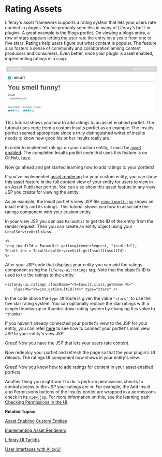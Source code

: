 # Rating Assets [](id=rating-assets)

<!--
Testing Notes:

The starting example portlet for this tutorial is at ...
liferay-docs\develop\tutorials\tutorials-sdk-6.2-ga3\portlets\asset-framework-asset-enable-insults-portlet

On completing this tutorial, the example portlet looks like the portlet at ...
liferay-docs\develop\tutorials\tutorials-sdk-6.2-ga3\portlets\asset-framework-end-insults-portlet

Make sure to read their README files.
-->

Liferay's asset framework supports a rating system that lets your users rate
content in plugins. You've probably seen this in many of Liferay's built-in
plugins. A great example is the Blogs portlet. On viewing a blogs entry,
a row of stars appears letting the user rate the entry on a scale from one to
five stars. Ratings help users figure out what content is popular. The feature
also fosters a sense of community and collaboration among content producers and
consumers. Even better, once your plugin is asset enabled, implementing ratings
is a snap. 

![Figure 1: Users can now rate instances of your custom entities.](../../images/asset-fw-ratings.png)

This tutorial shows you how to add ratings to an asset enabled portlet. The
tutorial uses code from a custom Insults portlet as an example. The Insults
portlet seemed appropriate since a truly distinguished writer of insults needs
to know how good his or her insults really are. 

In order to implement ratings on your custom entity, it must be [asset enabled](/develop/tutorials/-/knowledge_base/6-2/adding-updating-and-deleting-assets-for-custom-entities). 
The completed Insults portlet code that uses this feature is on GitHub, [here](https://github.com/liferay/liferay-docs/tree/6.2.x/develop/tutorials/tutorials-sdk-6.2-ga3/portlets/asset-framework-end-insults-portlet).

Now go ahead and get started learning how to add ratings to your portlets!

If you've implemented [asset rendering](/develop/learning-paths/-/knowledge_base/6-2/implementing-asset-renderers)
for your custom entity, you can show this asset feature in the full content view
of your entity for users to view in an Asset Publisher portlet. You can also
show this asset feature in any view JSP you create for viewing the entity. 

As an example, the Insult portlet's view JSP file [`view_insult.jsp`](https://github.com/liferay/liferay-docs/blob/6.2.x/develop/tutorials/tutorials-sdk-6.2-ga3/portlets/asset-framework-end-insults-portlet/docroot/html/insult/view_insult.jsp)
shows an insult entity and its ratings. This tutorial shows you how to associate
the ratings component with your custom entity.

In your view JSP you can use `ParamUtil` to get the ID of the entity from the
render request. Then you can create an entity object using your
`-LocalServiceUtil` class. 

    <%
    long insultId = ParamUtil.getLong(renderRequest, "insultId");
    Insult ins = InsultLocalServiceUtil.getInsult(insultId);
    %>

After your JSP code that displays your entity you can add the ratings component
using the `liferay-ui:ratings` tag. Note that the object's ID is used to tie the
ratings to the entity:

    <liferay-ui:ratings className="<%=Insult.class.getName()%>"
        classPK="<%=ins.getInsultId()%>" type="stars" />

In the code above the `type` attribute is given the value `"stars"`, to use the
five star rating system. You can optionally replace the star ratings with a
simple thumbs-up or thumbs-down rating system by changing this value to
`"thumbs"`.

If you haven't already connected your portlet's view to the JSP for your entity,
you can refer [here](/develop/tutorials/-/knowledge_base/6-2/relating-assets#creating-a-url-to-your-new-jsp)
to see how to connect your portlet's main view JSP to your entity's view JSP.

Great! Now you have the JSP that lets your users rate content.

Now redeploy your portlet and refresh the page so that the your plugin's UI
reloads. The ratings UI component now shows in your entity's view. 

Great! Now you know how to add ratings for content in your asset enabled 
portlets. 

Another thing you might want to do is perform permissions checks to control 
access to the JSP your ratings are in. For example, the Add Insult and 
Permissions buttons of the Insults portlet are wrapped in a permissions check in 
its [`view.jsp`](https://github.com/liferay/liferay-docs/blob/6.2.x/develop/tutorials/tutorials-sdk-6.2-ga3/portlets/asset-framework-end-insults-portlet/docroot/html/insult/view.jsp).
For more information on this, see the learning path [Checking Permissions in the UI](/learning-paths/-/knowledge_base/6-2/checking-for-permissions-in-the-ui).

**Related Topics**

[Asset Enabling Custom Entities](/learning-paths/-/knowledge_base/6-2/asset-enabling-custom-entities)

[Implementing Asset Renderers](/develop/learning-paths/-/knowledge_base/6-2/implementing-asset-renderers)

[Liferay UI Taglibs](/tutorials/-/knowledge_base/6-2/liferay-ui-taglibs)

[User Interfaces with AlloyUI](/tutorials/-/knowledge_base/6-2/alloyui)